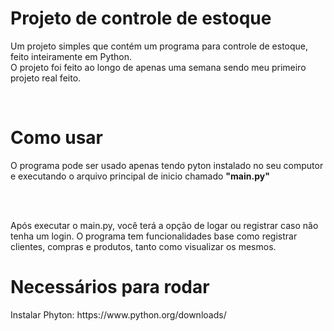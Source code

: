 <h1>Projeto de controle de estoque</h1>
<p>Um projeto simples que contém um programa para controle de estoque, feito inteiramente em Python.<br>O projeto foi feito ao longo de apenas uma semana sendo meu primeiro projeto real feito.</p>
<br>
<h1>Como usar</h1>
<p>O programa pode ser usado apenas tendo pyton instalado no seu computor e executando o arquivo principal de inicio chamado <b>"main.py"</b></p>
<br> <br>
<p>Após executar o main.py, você terá a opção de logar ou registrar caso não tenha um login. O programa tem funcionalidades base como registrar clientes, compras e produtos, tanto como visualizar os mesmos.</p>
<h1>Necessários para rodar</h1>
Instalar Phyton: https://www.python.org/downloads/
